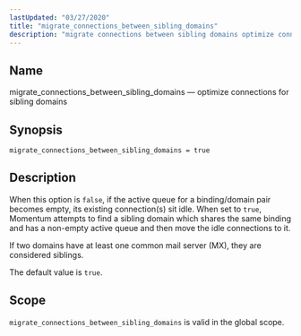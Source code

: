 ```yaml
---
lastUpdated: "03/27/2020"
title: "migrate_connections_between_sibling_domains"
description: "migrate connections between sibling domains optimize connections for sibling domains migrate connections between sibling domains true When this option is false if the active queue for a binding domain pair becomes empty its existing connection s sit idle When set to true Momentum attempts to find a sibling domain which..."
---
```


<a name="conf.ref.migrate_connections_between_sibling_domains"></a> 
## Name

migrate_connections_between_sibling_domains — optimize connections for sibling domains

## Synopsis

`migrate_connections_between_sibling_domains = true`

<a name="idp25454416"></a> 
## Description

When this option is `false`, if the active queue for a binding/domain pair becomes empty, its existing connection(s) sit idle. When set to `true`, Momentum attempts to find a sibling domain which shares the same binding and has a non-empty active queue and then move the idle connections to it.

If two domains have at least one common mail server (MX), they are considered siblings.

The default value is `true`.

<a name="idp25458848"></a> 
## Scope

`migrate_connections_between_sibling_domains` is valid in the global scope.